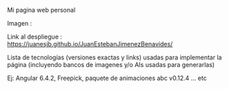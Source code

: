 Mi pagina web personal 

Imagen :

Link al despliegue : https://juanesjb.github.io/JuanEstebanJimenezBenavides/

Lista de tecnologías (versiones exactas y links) usadas para implementar la página (incluyendo bancos de imagenes y/o AIs usadas para generarlas)

Ej: Angular 6.4.2, Freepick, paquete de animaciones abc v0.12.4 ... etc
